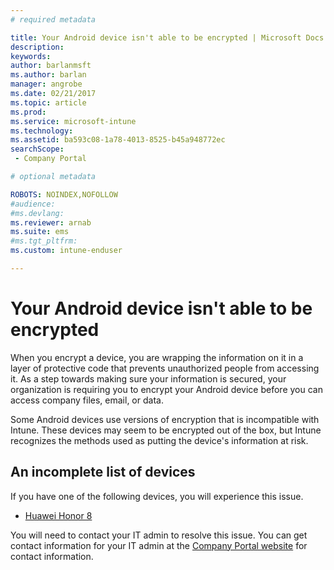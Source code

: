 ```yaml
---
# required metadata

title: Your Android device isn't able to be encrypted | Microsoft Docs
description:
keywords:
author: barlanmsft
ms.author: barlan
manager: angrobe
ms.date: 02/21/2017
ms.topic: article
ms.prod:
ms.service: microsoft-intune
ms.technology:
ms.assetid: ba593c08-1a78-4013-8525-b45a948772ecsearchScope: - Company Portal

# optional metadata

ROBOTS: NOINDEX,NOFOLLOW
#audience:
#ms.devlang:
ms.reviewer: arnab
ms.suite: ems
#ms.tgt_pltfrm:
ms.custom: intune-enduser

---
```



# Your Android device isn't able to be encrypted

When you encrypt a device, you are wrapping the information on it in a layer of protective code that prevents unauthorized people from accessing it. As a step towards making sure your information is secured, your organization is requiring you to encrypt your Android device before you can access company files, email, or data.

Some Android devices use versions of encryption that is incompatible with Intune. These devices may seem to be encrypted out of the box, but Intune recognizes the methods used as putting the device's information at risk.

## An incomplete list of devices

If you have one of the following devices, you will experience this issue.

- [Huawei Honor 8](https://store.hihonor.com/us/honor-8)

You will need to contact your IT admin to resolve this issue. You can get contact information for your IT admin at the [Company Portal website](http://portal.manage.microsoft.com) for contact information.
